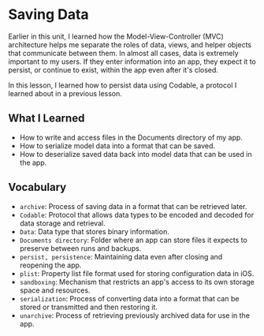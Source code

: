 # Saving Data

Earlier in this unit, I learned how the Model-View-Controller (MVC) architecture helps me separate the roles of data, views, and helper objects that communicate between them. In almost all cases, data is extremely important to my users. If they enter information into an app, they expect it to persist, or continue to exist, within the app even after it's closed.

In this lesson, I learned how to persist data using Codable, a protocol I learned about in a previous lesson.

## What I Learned
- How to write and access files in the Documents directory of my app.
- How to serialize model data into a format that can be saved.
- How to deserialize saved data back into model data that can be used in the app.

## Vocabulary
- `archive`: Process of saving data in a format that can be retrieved later.
- `Codable`: Protocol that allows data types to be encoded and decoded for data storage and retrieval.
- `Data`: Data type that stores binary information.
- `Documents directory`: Folder where an app can store files it expects to preserve between runs and backups.
- `persist, persistence`: Maintaining data even after closing and reopening the app.
- `plist`: Property list file format used for storing configuration data in iOS.
- `sandboxing`: Mechanism that restricts an app's access to its own storage space and resources.
- `serialization`: Process of converting data into a format that can be stored or transmitted and then restoring it.
- `unarchive`: Process of retrieving previously archived data for use in the app.


